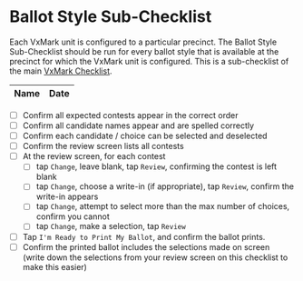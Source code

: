 # Ballot Style Sub-Checklist

Each VxMark unit is configured to a particular precinct. The Ballot Style Sub-Checklist should be run for every ballot style that is available at the precinct for which the VxMark unit is configured. This is a sub-checklist of the main [VxMark Checklist](./).

| Name | Date |
| ---- | ---- |

* [ ] Confirm all expected contests appear in the correct order
* [ ] Confirm all candidate names appear and are spelled correctly
* [ ] Confirm each candidate / choice can be selected and deselected
* [ ] Confirm the review screen lists all contests
* [ ] At the review screen, for each contest
  * [ ] tap `Change`, leave blank, tap `Review`, confirming the contest is left blank
  * [ ] tap `Change`, choose a write-in (if appropriate), tap `Review`, confirm the write-in appears
  * [ ] tap `Change`, attempt to select more than the max number of choices, confirm you cannot
  * [ ] tap `Change`, make a selection, tap `Review`
* [ ] Tap `I'm Ready to Print My Ballot`, and confirm the ballot prints.
* [ ] Confirm the printed ballot includes the selections made on screen\
  (write down the selections from your review screen on this checklist to make this easier)
